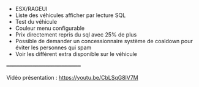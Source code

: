 - ESX/RAGEUI
- Liste des véhicules afficher par lecture SQL
- Test du véhicule
- Couleur menu configurable
- Prix directement repris du sql avec 25% de plus
- Possible de demander un concessionnaire système de coaldown pour éviter les personnes qui spam
- Voir les différent extra disponible sur le véhicule 

━━━━━━━━━━━━━━━━━━━━━━━

Vidéo présentation : https://youtu.be/CbLSqG8lV7M
